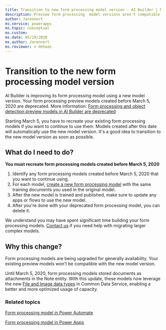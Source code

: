 ```yaml
---
title: Transition to new form processing model version - AI Builder | Microsoft Docs
description: Preview form processing  model versions aren't compatible with updated model versions, so you have to recreate existing models. 
author: Jarennert
ms.service: powerapps
ms.topic: conceptual
ms.custom: 
ms.date: 05/19/2020
ms.author: Jarennert
ms.reviewer: v-dehaas
---
```


# Transition to the new form processing model version


AI Builder is improving its form processing model using a new model version. Your form processing preview models created before March 5, 2020 are deprecated. More information: [Form processing and object detection preview models in AI Builder are deprecated](/power-platform/important-changes-coming#form-processing-and-object-detection-preview-models-in-ai-builder-are-deprecated)

Starting March 5, you have to recreate your existing form processing models if you want to continue to use them. Models created after this date will automatically use the new model version. It's a good idea to transition to the new model version as soon as possible.

## What do I need to do?

**You must recreate form processing models created before March 5, 2020** 

1. Identify any form processing models created before March 5, 2020 that you want to continue using.
1. For each model, [create a new form processing model](https://docs.microsoft.com/ai-builder/create-form-processing-model) with the same training documents you used in the original model.
1. After the new model is trained and published, make sure to update any apps or flows to use the new model.
1. After you're done with your deprecated form processing model, you can delete it.  

We understand you may have spent significant time building your form processing models.  [Contact us](mailto:aihelpen@microsoft.com) if you need help with migrating larger complex models.

## Why this change?

Form processing models are being upgraded for generally availability. Your existing preview models won't be compatible with the new model version.

Until March 5, 2020, form processing models stored documents as attachments in the Note entity. With this update, these models now leverage the new [File and Image data types](https://powerapps.microsoft.com/blog/introducing-improvements-to-data-storage-in-common-data-services/) in Common Data Service, enabling a better and more optimized usage of capacity.

### Related topics

[Form processing model in Power Automate](form-processing-model-in-flow.md)

[Form processing model in Power Apps](form-processor-component-in-powerapps.md)
